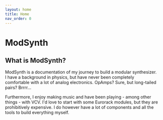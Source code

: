 ```yaml
---
layout: home
title: Home
nav_order: 0
---
```

# ModSynth

## What is ModSynth?

ModSynth is a documentation of my journey to build a modular synthesizer.
I have a background in physics, but have never been completely comfortable with
a lot of analog electronics. OpAmps? Sure, but long-tailed pairs? Brrrr...

Furthermore, I enjoy making music and have been playing - among other things - with VCV.
I'd love to start with some Eurorack modules, but they are prohibitively expensive.
I do however have a lot of components and all the tools to build everything myself.

